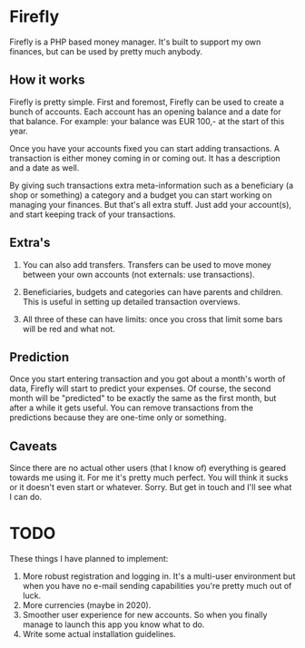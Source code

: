 # Firefly
Firefly is a PHP based money manager. It's built to support my own finances, but
can be used by pretty much anybody.

## How it works
Firefly is pretty simple. First and foremost, Firefly can be used to create a
 bunch of accounts. Each account has an opening balance and a date for that
 balance. For example: your balance was EUR 100,- at the start of this year.

Once you have your accounts fixed you can start adding transactions. A
transaction is either money coming in or coming out. It has a description and
 a date as well.

By giving such transactions extra meta-information such as a beneficiary (a
shop or something) a category and a budget you can start working on managing
your finances. But that's all extra stuff. Just add your account(s),
and start keeping track of your transactions.

## Extra's
1. You can also add transfers. Transfers can be used to move money between your
own accounts (not externals: use transactions).

2. Beneficiaries, budgets and categories can have parents and children. This is
 useful in setting up detailed transaction overviews.

3. All three of these can have limits: once you cross that limit some bars will
be red and what not.

## Prediction

Once you start entering transaction and you got about a month's worth of
data, Firefly will start to predict your expenses. Of course,
the second month will be "predicted" to be exactly the same as the first
month, but after a while it gets useful. You can remove transactions from the
predictions because they are one-time only or something.

## Caveats

Since there are no actual other users (that I know of) everything is geared
towards me using it. For me it's pretty much perfect. You will think it sucks
 or it doesn't even start or whatever. Sorry. But get in touch and I'll see
 what I can do.

# TODO
These things I have planned to implement:

1. More robust registration and logging in. It's a multi-user environment but
 when you have no e-mail sending capabilities you're pretty much out of luck.
2. More currencies (maybe in 2020).
3. Smoother user experience for new accounts. So when you finally manage to
launch this app you know what to do.
4. Write some actual installation guidelines.